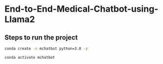 # End-to-End-Medical-Chatbot-using-Llama2

## Steps to run the project
 ```bash
 conda create -n mchatbot python=3.8 -y
 ```

 ```bash
 conda activate mchatbot
 ```